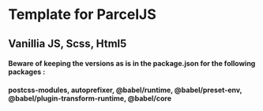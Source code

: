 # Template for ParcelJS

## Vanillia JS, Scss, Html5

#### Beware of keeping the versions as is in the package.json for the following packages :
#### postcss-modules, autoprefixer, @babel/runtime, @babel/preset-env, @babel/plugin-transform-runtime, @babel/core

